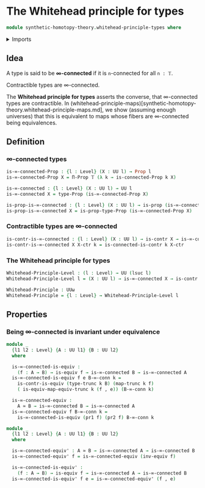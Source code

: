 # The Whitehead principle for types

```agda
module synthetic-homotopy-theory.whitehead-principle-types where
```

<details><summary>Imports</summary>

```agda
open import foundation.connected-types
open import foundation.dependent-pair-types
open import foundation.functoriality-truncation
open import foundation.truncation-levels
open import foundation.truncations
open import foundation.universe-levels

open import foundation-core.contractible-types
open import foundation-core.equivalences
open import foundation-core.fibers-of-maps
open import foundation-core.identity-types
open import foundation-core.propositions
```

</details>

## Idea

A type is said to be **∞-connected** if it is `n`-connected for all `n : 𝕋`.

Contractible types are ∞-connected.

The **Whitehead principle for types** asserts the converse, that ∞-connected
types are contractible. In
(whitehead-principle-maps)[synthetic-homotopy-theory.whitehead-principle-maps.md],
we show (assuming enough universes) that this is equivalent to maps whose fibers
are ∞-connected being equivalences.

## Definition

### ∞-connected types

```agda
is-∞-connected-Prop : {l : Level} (X : UU l) → Prop l
is-∞-connected-Prop X = Π-Prop 𝕋 (λ k → is-connected-Prop k X)

is-∞-connected : {l : Level} (X : UU l) → UU l
is-∞-connected X = type-Prop (is-∞-connected-Prop X)

is-prop-is-∞-connected : {l : Level} (X : UU l) → is-prop (is-∞-connected X)
is-prop-is-∞-connected X = is-prop-type-Prop (is-∞-connected-Prop X)
```

### Contractible types are ∞-connected

```agda
is-contr-is-∞-connected : {l : Level} (X : UU l) → is-contr X → is-∞-connected X
is-contr-is-∞-connected X X-ctr k = is-connected-is-contr k X-ctr
```

### The Whitehead principle for types

```agda
Whitehead-Principle-Level : (l : Level) → UU (lsuc l)
Whitehead-Principle-Level l = (X : UU l) → is-∞-connected X → is-contr X

Whitehead-Principle : UUω
Whitehead-Principle = {l : Level} → Whitehead-Principle-Level l
```

## Properties

### Being ∞-connected is invariant under equivalence

```agda
module _
  {l1 l2 : Level} {A : UU l1} {B : UU l2}
  where

  is-∞-connected-is-equiv :
    (f : A → B) → is-equiv f → is-∞-connected B → is-∞-connected A
  is-∞-connected-is-equiv f e B-∞-conn k =
    is-contr-is-equiv (type-trunc k B) (map-trunc k f)
    ( is-equiv-map-equiv-trunc k (f , e)) (B-∞-conn k)

  is-∞-connected-equiv :
    A ≃ B → is-∞-connected B → is-∞-connected A
  is-∞-connected-equiv f B-∞-conn k =
    is-∞-connected-is-equiv (pr1 f) (pr2 f) B-∞-conn k

module _
  {l1 l2 : Level} {A : UU l1} {B : UU l2}
  where

  is-∞-connected-equiv' : A ≃ B → is-∞-connected A → is-∞-connected B
  is-∞-connected-equiv' f = is-∞-connected-equiv (inv-equiv f)

  is-∞-connected-is-equiv' :
    (f : A → B) → is-equiv f → is-∞-connected A → is-∞-connected B
  is-∞-connected-is-equiv' f e = is-∞-connected-equiv' (f , e)
```
